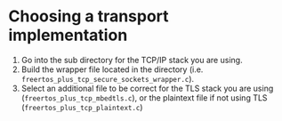 # Choosing a transport implementation

1.  Go into the sub directory for the TCP/IP stack you are using.
2.  Build the wrapper file located in the directory (i.e. `freertos_plus_tcp_secure_sockets_wrapper.c`).
3.  Select an additional file to be correct for the TLS stack you are using (`freertos_plus_tcp_mbedtls.c`), or the plaintext file if not using TLS (`freertos_plus_tcp_plaintext.c`)
